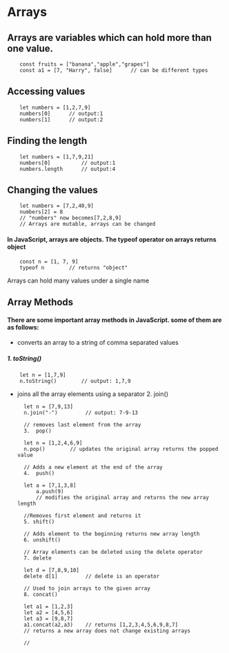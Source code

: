 # Arrays
## Arrays are variables which can hold more than one value.
        const fruits = ["banana","apple","grapes"]
        const a1 = [7, "Harry", false]      // can be different types

## Accessing values
        let numbers = [1,2,7,9]
        numbers[0]      // output:1
        numbers[1]      // output:2

## Finding the length
        let numbers = [1,7,9,21]
        numbers[0]          // output:1
        numbers.length      // output:4

## Changing the values
        let numbers = [7,2,40,9]
        numbers[2] = 8      
        // "numbers" now becomes[7,2,8,9]
        // Arrays are mutable, arrays can be changed

#### In JavaScript, arrays are objects. The typeof operator on arrays returns object
        const n = [1, 7, 9]
        typeof n        // returns "object"

Arrays can hold many values under a single name

## Array Methods
#### There are some important array methods in JavaScript. some of them are as follows:
              
* converts an array to a string of comma separated values
##### 1. toString()
        let n = [1,7,9]
        n.toString()        // output: 1,7,9

* joins all the array elements using a separator
        2.  join()

        let n = [7,9,13]
        n.join("-")         // output: 7-9-13

        // removes last element from the array
        3.  pop()

        let n = [1,2,4,6,9]
        n.pop()        // updates the original array returns the popped value

        // Adds a new element at the end of the array
        4.  push()

        let a = [7,1,3,8]
            a.push(9)
            // modifies the original array and returns the new array length

        //Removes first element and returns it
        5. shift()

        // Adds element to the beginning returns new array length
        6. unshift()

        // Array elements can be deleted using the delete operator
        7. delete

        let d = [7,8,9,10]
        delete d[1]         // delete is an operator

        // Used to join arrays to the given array
        8. concat()

        let a1 = [1,2,3]
        let a2 = [4,5,6]
        let a3 = [9,8,7]
        a1.concat(a2,a3)    // returns [1,2,3,4,5,6,9,8,7]
        // returns a new array does not change existing arrays

        //


